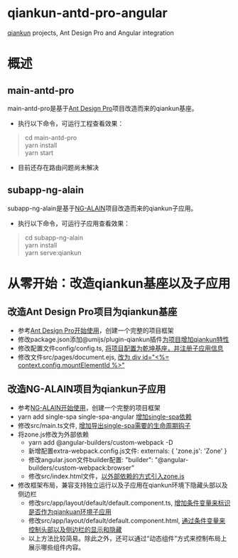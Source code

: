 # qiankun-antd-pro-angular
[qiankun](https://qiankun.umijs.org/) projects, Ant Design Pro and Angular integration

# 概述
## main-antd-pro
main-antd-pro是基于[Ant Design Pro](https://pro.ant.design/)项目改造而来的qiankun基座。
* 执行以下命令，可运行工程查看效果：
 > cd main-antd-pro  
 > yarn install  
 > yarn start
* 目前还存在路由问题尚未解决

## subapp-ng-alain
subapp-ng-alain是基于[NG-ALAIN](https://ng-alain.com/zh)项目改造而来的qiankun子应用。
* 执行以下命令，可运行子应用查看效果：
 > cd subapp-ng-alain  
 > yarn install  
 > yarn serve:qiankun

# 从零开始：改造qiankun基座以及子应用
## 改造Ant Design Pro项目为qiankun基座
* 参考[Ant Design Pro开始使用](https://pro.ant.design/docs/getting-started-cn)，创建一个完整的项目框架
* 修改package.json添加@umijs/plugin-qiankun插件[为项目增加qiankun特性](https://github.com/un44444444/qiankun-antd-pro-angular/commit/94ec89c187a91c27d8c9d20f1f3ee4f5dcb30066#r40809151)
* 修改配置文件config/config.ts, [将项目配置为乾坤基座，并注册子应用信息](https://github.com/un44444444/qiankun-antd-pro-angular/commit/94ec89c187a91c27d8c9d20f1f3ee4f5dcb30066#r40809151)
* 修改文件src/pages/document.ejs, [改为 div id="<%= context.config.mountElementId %>"](https://github.com/un44444444/qiankun-antd-pro-angular/commit/94ec89c187a91c27d8c9d20f1f3ee4f5dcb30066#r40809515)

## 改造NG-ALAIN项目为qiankun子应用
* 参考[NG-ALAIN开始使用](https://ng-alain.com/docs/getting-started/zh)，创建一个完整的项目框架
* yarn add single-spa single-spa-angular [增加single-spa依赖](https://github.com/un44444444/qiankun-antd-pro-angular/commit/32d3c7fa5060c70fd77427673bdc8e600fe1c783#r40809912)
* 修改src/main.ts文件, [增加导出single-spa需要的生命周期钩子](https://github.com/un44444444/qiankun-antd-pro-angular/commit/32d3c7fa5060c70fd77427673bdc8e600fe1c783#r40809959)
* 将zone.js修改为外部依赖
  * yarn add @angular-builders/custom-webpack -D
  * 新增配置extra-webpack.config.js文件: externals: { 'zone.js': 'Zone' }
  * 修改angular.json文件builder配置: "builder": "@angular-builders/custom-webpack:browser"
  * 修改src/index.html文件，[以外部依赖的方式引入zone.js](https://github.com/un44444444/qiankun-antd-pro-angular/commit/32d3c7fa5060c70fd77427673bdc8e600fe1c783#r40810178)
* 修改框架布局，兼容支持独立运行以及子应用在qiankun环境下隐藏头部以及侧边栏
  * 修改src/app/layout/default/default.component.ts, [增加条件变量来标识是否作为qiankuan环境子应用](https://github.com/un44444444/qiankun-antd-pro-angular/commit/cdf6c71e4e15d73e1e2cd2cb5a8efd8c450c7ced#r40810355)
  * 修改src/app/layout/default/default.component.html, [通过条件变量来控制头部以及侧边栏的显示和隐藏](https://github.com/un44444444/qiankun-antd-pro-angular/commit/cdf6c71e4e15d73e1e2cd2cb5a8efd8c450c7ced#r40810396)
  * 以上方法比较简易。除此之外，还可以通过“动态组件”方式来控制布局上展示哪些组件内容。
